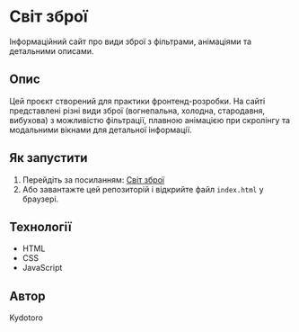 # Світ зброї

Інформаційний сайт про види зброї з фільтрами, анімаціями та детальними описами.

## Опис
Цей проєкт створений для практики фронтенд-розробки. На сайті представлені різні види зброї (вогнепальна, холодна, стародавня, вибухова) з можливістю фільтрації, плавною анімацією при скролінгу та модальними вікнами для детальної інформації.

## Як запустити
1. Перейдіть за посиланням: [Світ зброї](https://Kydotoro.github.io/front/index.html)
2. Або завантажте цей репозиторій і відкрийте файл `index.html` у браузері.

## Технології
- HTML
- CSS
- JavaScript


## Автор
Kydotoro
